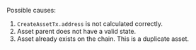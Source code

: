 Possible causes:
1. `CreateAssetTx.address` is not calculated correctly.
2. Asset parent does not have a valid state.
3. Asset already exists on the chain. This is a duplicate asset.
